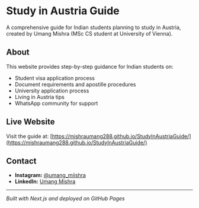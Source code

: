 # Study in Austria Guide

A comprehensive guide for Indian students planning to study in Austria, created by Umang Mishra (MSc CS student at University of Vienna).

## About

This website provides step-by-step guidance for Indian students on:
- Student visa application process
- Document requirements and apostille procedures
- University application process
- Living in Austria tips
- WhatsApp community for support

## Live Website

Visit the guide at: [https://mishraumang288.github.io/StudyInAustriaGuide/](https://mishraumang288.github.io/StudyInAustriaGuide/)

## Contact

- **Instagram:** [@umang_miishra](https://www.instagram.com/umang_miishra/)
- **LinkedIn:** [Umang Mishra](https://www.linkedin.com/in/umang-mishra2002/)

---

*Built with Next.js and deployed on GitHub Pages*
